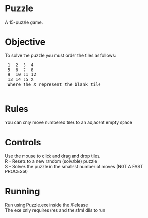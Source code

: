 
# Puzzle
 A 15-puzzle game.

# Objective
 To solve the puzzle you must order the tiles as follows: <br />
 <pre>
 1  2  3  4
 5  6  7  8
 9  10 11 12
 13 14 15 X
 Where the X represent the blank tile
 </pre>

# Rules
 You can only move numbered tiles to an adjacent empty space  

# Controls
 Use the mouse to click and drag and drop tiles. <br />
 R - Resets to a new random (solvable) puzzle <br />
 S - Solves the puzzle in the smallest number of moves (NOT A FAST PROCESS!)

# Running
 Run using Puzzle.exe inside the /Release <br />
 The exe only requires /res and the sfml dlls to run
